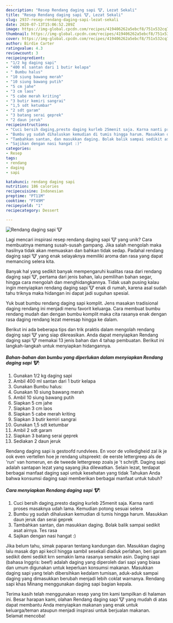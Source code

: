 ```yaml
---
description: "Resep Rendang daging sapi 🐮, Lezat Sekali"
title: "Resep Rendang daging sapi 🐮, Lezat Sekali"
slug: 2937-resep-rendang-daging-sapi-lezat-sekali
date: 2020-07-13T15:06:52.289Z
image: https://img-global.cpcdn.com/recipes/419406262a5ebcf8/751x532cq70/rendang-daging-sapi-🐮-foto-resep-utama.jpg
thumbnail: https://img-global.cpcdn.com/recipes/419406262a5ebcf8/751x532cq70/rendang-daging-sapi-🐮-foto-resep-utama.jpg
cover: https://img-global.cpcdn.com/recipes/419406262a5ebcf8/751x532cq70/rendang-daging-sapi-🐮-foto-resep-utama.jpg
author: Birdie Carter
ratingvalue: 4.3
reviewcount: 3
recipeingredient:
- "1/2 kg daging sapi"
- "400 ml santan dari 1 butir kelapa"
- " Bumbu halus"
- "10 siung bawang merah"
- "10 siung bawang putih"
- "5 cm jahe"
- "3 cm laos"
- "5 cabe merah kriting"
- "3 butir kemiri sangrai"
- "1,5 sdt ketumbar"
- "2 sdt garam"
- "3 batang serai geprek"
- "2 daun jeruk"
recipeinstructions:
- "Cuci bersih daging,presto daging kurleb 25menit saja. Karna nanti proses masaknya udah lama. Kemudian potong sesuai selera"
- "Bumbu yg sudah dihaluskan kemudian di tumis hingga harum. Masukkan daun jeruk dan serai geprek"
- "Tambahkan santan, dan masukkan daging. Bolak balik sampai sedikit asat airnya. Tes rasa"
- "Sajikan dengan nasi hangat :)"
categories:
- Resep
tags:
- rendang
- daging
- sapi

katakunci: rendang daging sapi 
nutrition: 186 calories
recipecuisine: Indonesian
preptime: "PT11M"
cooktime: "PT49M"
recipeyield: "1"
recipecategory: Dessert

---
```



![Rendang daging sapi 🐮](https://img-global.cpcdn.com/recipes/419406262a5ebcf8/751x532cq70/rendang-daging-sapi-🐮-foto-resep-utama.jpg)

Lagi mencari inspirasi resep rendang daging sapi 🐮 yang unik? Cara membuatnya memang susah-susah gampang. Jika salah mengolah maka hasilnya tidak akan memuaskan dan bahkan tidak sedap. Padahal rendang daging sapi 🐮 yang enak selayaknya memiliki aroma dan rasa yang dapat memancing selera kita.

Banyak hal yang sedikit banyak mempengaruhi kualitas rasa dari rendang daging sapi 🐮, pertama dari jenis bahan, lalu pemilihan bahan segar, hingga cara mengolah dan menghidangkannya. Tidak usah pusing kalau ingin menyiapkan rendang daging sapi 🐮 enak di rumah, karena asal sudah tahu triknya maka hidangan ini dapat jadi suguhan spesial.

Yuk buat bumbu rendang daging sapi komplit. Jens masakan tradisional daging rendang ini menjadi menu favorit keluarga. Cara membuat bumbu rendang mudah dan dengan bumbu komplit maka cita rasanya enak dengan rasa daging rendang lezat meresap hingga ke dalam.


Berikut ini ada beberapa tips dan trik praktis dalam mengolah rendang daging sapi 🐮 yang siap dikreasikan. Anda dapat menyiapkan Rendang daging sapi 🐮 memakai 13 jenis bahan dan 4 tahap pembuatan. Berikut ini langkah-langkah untuk menyiapkan hidangannya.

<!--inarticleads1-->

##### Bahan-bahan dan bumbu yang diperlukan dalam menyiapkan Rendang daging sapi 🐮:

1. Gunakan 1/2 kg daging sapi
1. Ambil 400 ml santan dari 1 butir kelapa
1. Gunakan  Bumbu halus:
1. Gunakan 10 siung bawang merah
1. Ambil 10 siung bawang putih
1. Siapkan 5 cm jahe
1. Siapkan 3 cm laos
1. Siapkan 5 cabe merah kriting
1. Siapkan 3 butir kemiri sangrai
1. Gunakan 1,5 sdt ketumbar
1. Ambil 2 sdt garam
1. Siapkan 3 batang serai geprek
1. Sediakan 2 daun jeruk


Rendang daging sapi is gestoofd rundvlees. En voor de volledigheid zal ik je ook even vertellen hoe je rendang uitspreekt: de eerste lettergreep als de &#39;run&#39; van homerun, en de tweede lettergreep zoals je &#39;t schrijft. Daging sapi adalah santapan lezat yang sayang jika dilewatkan. Selain lezat, terdapat berbagai manfaat daging sapi untuk kesehatan yang tidak Tahukan Anda bahwa konsumsi daging sapi memberikan berbagai manfaat untuk tubuh? 

<!--inarticleads2-->

##### Cara menyiapkan Rendang daging sapi 🐮:

1. Cuci bersih daging,presto daging kurleb 25menit saja. Karna nanti proses masaknya udah lama. Kemudian potong sesuai selera
1. Bumbu yg sudah dihaluskan kemudian di tumis hingga harum. Masukkan daun jeruk dan serai geprek
1. Tambahkan santan, dan masukkan daging. Bolak balik sampai sedikit asat airnya. Tes rasa
1. Sajikan dengan nasi hangat :)


Jika belum tahu, simak paparan tentang kandungan dan. Masukkan daging lalu masak dgn api kecil hingga sambil sesekali diaduk perlahan, beri garam sedikit demi sedikit krn semakin lama rasanya semakin asin. Daging sapi (bahasa Inggris: beef) adalah daging yang diperoleh dari sapi yang biasa dan umum digunakan untuk keperluan konsumsi makanan. Masukkan daging sapi yang telah dibersihkan kedalam tumisan, aduk-aduk sampai daging yang dimasukkan berubah menjadi lebih coklat warnanya. Rendang sapi khas Minang menggunakan daging sapi bagian kepala. 

Terima kasih telah menggunakan resep yang tim kami tampilkan di halaman ini. Besar harapan kami, olahan Rendang daging sapi 🐮 yang mudah di atas dapat membantu Anda menyiapkan makanan yang enak untuk keluarga/teman ataupun menjadi inspirasi untuk berjualan makanan. Selamat mencoba!
